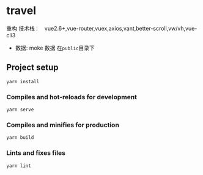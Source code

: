 # travel

重构
技术栈 :　 vue2.6+,vue-router,vuex,axios,vant,better-scroll,vw/vh,vue-cli3

- 数据: moke 数据 在`public`目录下

## Project setup

```
yarn install
```

### Compiles and hot-reloads for development

```
yarn serve
```

### Compiles and minifies for production

```
yarn build
```

### Lints and fixes files

```
yarn lint
```
